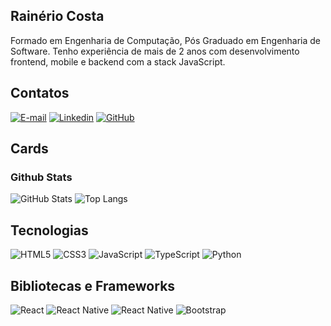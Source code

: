 ## Rainério Costa
Formado em Engenharia de Computação, Pós Graduado em Engenharia de Software. Tenho experiência de mais de 2 anos com desenvolvimento frontend, mobile e backend com a stack JavaScript.

## Contatos
[![E-mail](https://img.shields.io/badge/Gmail-D14836?style=for-the-badge&logo=gmail&logoColor=white)](raijunior20@gmail.com)
[![Linkedin](https://img.shields.io/badge/LinkedIn-0077B5?style=for-the-badge&logo=linkedin&logoColor=white)](https://www.linkedin.com/in/rainerio-costa/)
[![GitHub](https://img.shields.io/badge/GitHub-100000?style=for-the-badge&logo=github&logoColor=white)](https://github.com/Raineriojr)

## Cards
### Github Stats
![GitHub Stats](https://github-readme-stats.vercel.app/api?username=Raineriojr&theme=transparent&bg_color=000&border_color=30A3DC&show_icons=true&icon_color=30A3DC&title_color=E94D5F&text_color=FFF)
![Top Langs](https://github-readme-stats-git-masterrstaa-rickstaa.vercel.app/api/top-langs/?username=Raineriojr&layout=compact&bg_color=000&border_color=30A3DC&title_color=E94D5F&text_color=FFF)

## Tecnologias
![HTML5](https://img.shields.io/badge/HTML5-E34F26?style=for-the-badge&logo=html5&logoColor=white)
![CSS3](https://img.shields.io/badge/CSS3-1572B6?style=for-the-badge&logo=css3&logoColor=white)
![JavaScript](https://img.shields.io/badge/JavaScript-F7DF1E?style=for-the-badge&logo=javascript&logoColor=black)
![TypeScript](https://img.shields.io/badge/TypeScript-007ACC?style=for-the-badge&logo=typescript&logoColor=white)
![Python](https://img.shields.io/badge/python-3670A0?style=for-the-badge&logo=python&logoColor=ffdd54)

## Bibliotecas e Frameworks
![React](https://img.shields.io/badge/React-20232A?style=for-the-badge&logo=react&logoColor=61DAFB)
![React Native](https://img.shields.io/badge/React_Native-1c2c4c?style=for-the-badge&logo=react&logoColor=61DAFB)
![React Native](https://img.shields.io/badge/Node.js-3c873a?style=for-the-badge&logo=node.js&logoColor=303030)
![Bootstrap](https://img.shields.io/badge/-boostrap-0D1117?style=for-the-badge&logo=bootstrap&labelColor=0D1117)